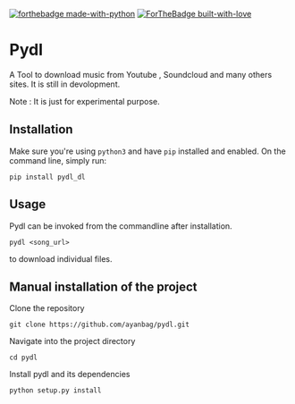 [![forthebadge made-with-python](http://ForTheBadge.com/images/badges/made-with-python.svg)](https://www.python.org/)
[![ForTheBadge built-with-love](http://ForTheBadge.com/images/badges/built-with-love.svg)](https://www.python.org/)

# Pydl

A Tool to download music from Youtube , Soundcloud and many others sites. It is still in devolopment.

Note : It is just for experimental purpose.

## Installation

Make sure you're using `python3` and have `pip` installed and enabled. On the command line, simply run:

`pip install pydl_dl`


## Usage

Pydl can be invoked from the commandline after installation.  

`pydl <song_url>` 

to download individual files.


## Manual installation of the project

Clone the repository

`git clone https://github.com/ayanbag/pydl.git`

Navigate into the project directory

`cd pydl`

Install pydl and its dependencies

`python setup.py install`

